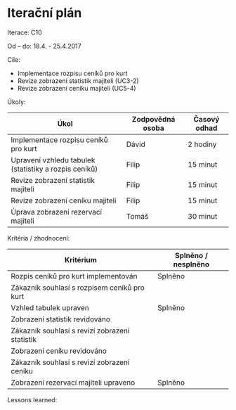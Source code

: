 <h1>Iterační plán</h1>
Iterace:  C10

Od – do: 18.4. - 25.4.2017


Cíle:
- Implementace rozpisu ceníků pro kurt
- Revize zobrazení statistik majiteli (UC3-2)
- Revize zobrazení ceníku majiteli (UC5-4)

Úkoly:

|Úkol|	Zodpovědná osoba|	Časový odhad|
|---|---|---|
|Implementace rozpisu ceníků pro kurt|Dávid|2 hodiny|
|Upravení vzhledu tabulek (statistiky a rozpis ceníků)|Filip|15 minut|
|Revize zobrazení statistik majiteli|Filip|15 minut|
|Revize zobrazení ceníku majiteli|Filip|15 minut|
|Úprava zobrazení rezervací majiteli|Tomáš|30 minut|

Kritéria / zhodnocení:

|Kritérium	|Splněno / nesplněno|
|---|---|
|Rozpis ceníků pro kurt implementován|Splněno|
|Zákazník souhlasí s rozpisem ceníků pro kurt||
|Vzhled tabulek upraven|Splněno|
|Zobrazení statistik revidováno||
|Zákazník souhlasí s revizí zobrazení statistik||
|Zobrazení ceníku revidováno||
|Zákazník souhlasí s revizí zobrazení ceníku||
|Zobrazení rezervací majiteli upraveno|Splněno|

Lessons learned:
